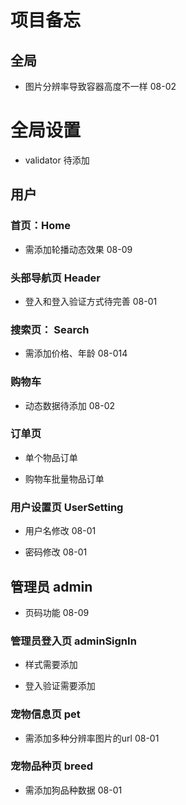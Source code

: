 # 项目备忘


## 全局

- 图片分辨率导致容器高度不一样 08-02

# 全局设置

- validator 待添加 

## 用户 

### 首页：Home

- 需添加轮播动态效果 08-09


### 头部导航页 Header

- 登入和登入验证方式待完善 08-01

### 搜索页： Search

- 需添加价格、年龄 08-014

### 购物车  

- 动态数据待添加  08-02

### 订单页

- 单个物品订单

- 购物车批量物品订单

### 用户设置页 UserSetting


- 用户名修改 08-01

- 密码修改 08-01


## 管理员 admin

- 页码功能 08-09


### 管理员登入页 adminSignIn

- 样式需要添加

- 登入验证需要添加

### 宠物信息页 pet

- 需添加多种分辨率图片的url 08-01

### 宠物品种页 breed

- 需添加狗品种数据 08-01                                                                                                                                                                                                                                             



